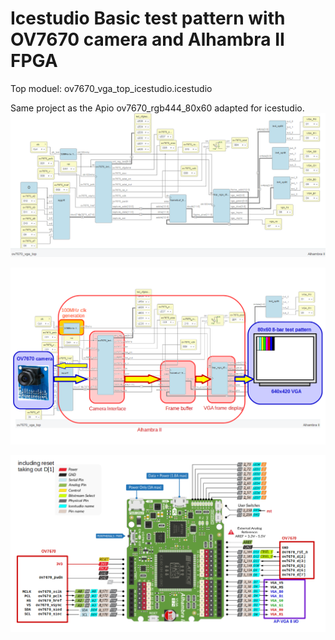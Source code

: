 # Icestudio Basic test pattern with OV7670 camera and Alhambra II FPGA
  
Top moduel: ov7670_vga_top_icestudio.icestudio

  Same project as the Apio ov7670_rgb444_80x60 adapted for icestudio.
  ![OV7670 test icestudio](ov7670_vga_top_icestudio.png)
  
  ![OV7670 test icestudio](ov7670_vga_top_icestudio_flow.png)

  
  ![OV7670 camera and alhambra pin connection](../ov7670_alhambra_interface.png)
  
  